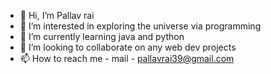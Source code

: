 - 👋 Hi, I’m Pallav rai
- 👀 I’m interested in exploring the universe via programming
- 🌱 I’m currently learning java and python
- 💞️ I’m looking to collaborate on any web dev projects
- 📫 How to reach me - mail - pallavrai39@gmail.com

<!---
youknowhim/youknowhim is a ✨ special ✨ repository because its `README.md` (this file) appears on your GitHub profile.
You can click the Preview link to take a look at your changes.
--->
